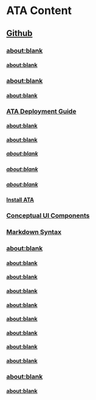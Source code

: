 # ATA Content
## [Github](https://github.com)
### [about:blank](about:blank)
#### [about:blank](about:blank)
### [about:blank](about:blank)
#### [about:blank](about:blank)
### [ATA Deployment Guide](./conceptual/ATA_Deployment_Guide.md)
#### [about:blank](about:blank)
#### [about:blank](about:blank)
##### [about:blank](about:blank)
##### [about:blank](about:blank)
##### [about:blank](about:blank)
#### [Install ATA](./conceptual/Install_ATA.md)
### [Conceptual UI Components](./conceptual/Conceptual_UI_Components.md)
### [Markdown Syntax](./conceptual/Markdown_Syntax.md)
### [about:blank](about:blank)
#### [about:blank](about:blank)
#### [about:blank](about:blank)
#### [about:blank](about:blank)
#### [about:blank](about:blank)
#### [about:blank](about:blank)
#### [about:blank](about:blank)
#### [about:blank](about:blank)
#### [about:blank](about:blank)
### [about:blank](about:blank)
#### [about:blank](about:blank)
